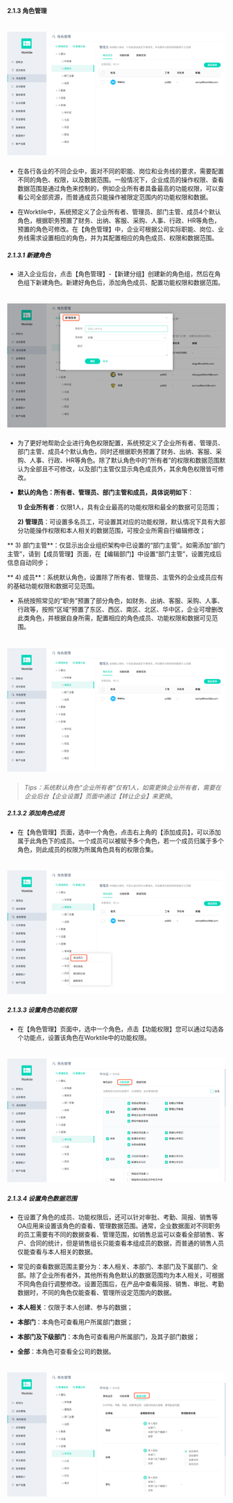 #### 2.1.3 角色管理
# ![](/assets/2.3.1新建角色2.png)
* 在各行各业的不同企业中，面对不同的职能、岗位和业务线的要求，需要配置不同的角色、权限，以及数据范围。一般情况下，企业成员的操作权限、查看数据范围是通过角色来控制的，例如企业所有者具备最高的功能权限，可以查看公司全部资源，而普通成员只能操作被限定范围内的功能权限和数据。

* 在Worktile中，系统预定义了企业所有者、管理员、部门主管、成员4个默认角色，根据职务预置了财务、出纳、客服、采购、人事、行政、HR等角色，预置的角色可修改。在【角色管理】中，企业可根据公司实际职能、岗位、业务线需求设置相应的角色，并为其配置相应的角色成员、权限和数据范围。

##### 2.1.3.1 新建角色
* 进入企业后台，点击【角色管理】-【新建分组】创建新的角色组，然后在角色组下新建角色。新建好角色后，添加角色成员、配置功能权限和数据范围。

# ![](/assets/2.3.1新建角色.png)
* 为了更好地帮助企业进行角色权限配置，系统预定义了企业所有者、管理员、部门主管、成员4个默认角色，同时还根据职务预置了财务、出纳、客服、采购、人事、行政、HR等角色。除了默认角色中的“所有者”的权限和数据范围默认为全部且不可修改，以及部门主管仅显示角色成员外，其余角色权限皆可修改。

* **默认的角色：所有者、管理员、部门主管和成员，具体说明如下**：

  **1) 企业所有者**：仅限1人，具有企业最高的功能权限和最全的数据可见范围；
  
  **2) 管理员**：可设置多名员工，可设置其对应的功能权限，默认情况下具有大部分功能操作权限和本人相关的数据范围，可按企业所需自行编辑修改；
  
 ** 3) 部门主管**：仅显示出企业组织架构中已设置的“部门主管”。如需添加“部门主管”，请到【成员管理】页面，在【编辑部门】中设置“部门主管”，设置完成后信息自动同步；
  
 ** 4) 成员**：系统默认角色，设置除了所有者、管理员、主管外的企业成员应有的基础功能权限和数据可见范围。
 
* 系统按照常见的“职务”预置了部分角色，如财务、出纳、客服、采购、人事、行政等，按照“区域”预置了东区、西区、南区、北区、华中区，企业可增删改此类角色，并根据自身所需，配置相应的角色成员、功能权限和数据可见范围。

# ![](/assets/2.3.1新建角色2.png)
> _Tips：系统默认角色“企业所有者”仅有1人，如需更换企业所有者，需要在企业后台【企业设置】页面中通过【转让企业】来更换_。

##### 2.1.3.2 添加角色成员
* 在【角色管理】页面，选中一个角色，点击右上角的【添加成员】，可以添加属于此角色下的成员。一个成员可以被赋予多个角色，若一个成员归属于多个角色，则此成员的权限为所属角色具有的权限合集。

# ![](/assets/2.3.2添加角色.png)

##### 2.1.3.3 设置角色功能权限
* 在【角色管理】页面中，选中一个角色，点击【功能权限】您可以通过勾选各个功能点，设置该角色在Worktile中的功能权限。

# ![](/assets/2.3.3设置角色功能权限.png)

##### 2.1.3.4 设置角色数据范围
* 在设置了角色的成员、功能权限后，还可以针对审批、考勤、简报、销售等OA应用来设置该角色的查看、管理数据范围。通常，企业数据面对不同职务的员工需要有不同的数据查看、管理范围，如销售总监可以查看全部销售、客户、合同的统计，但是销售组长只能查看本组成员的数据，而普通的销售人员仅能查看与本人相关的数据。

* 常见的查看数据范围主要分为：本人相关、本部门、本部门及下属部门、全部。除了企业所有者外，其他所有角色默认的数据范围均为本人相关，可根据不同角色自行调整修改。设置范围后，在产品中查看简报、销售、审批、考勤数据时，不同的角色仅能查看、管理所设定范围内的数据。

+ **本人相关**：仅限于本人创建、参与的数据；

+ **本部门**：本角色可查看用户所属部门数据；

+ **本部门及下级部门**：本角色可查看用户所属部门，及其子部门数据；
+ **全部**：本角色可查看全公司的数据。

# ![](/assets/2.3.4设置角色数据范围.png)

